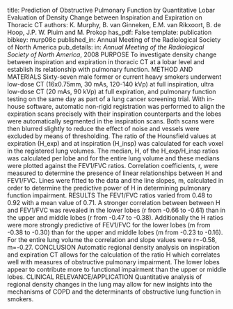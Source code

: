 title: Prediction of Obstructive Pulmonary Function by Quantitative Lobar Evaluation of Density Change between Inspiration and Expiration on Thoracic CT
authors: K. Murphy, B. van Ginneken, E.M. van Rikxoort, B. de Hoop, J.P. W. Pluim and M. Prokop
has_pdf: False
template: publication
bibkey: murp08c
published_in: Annual Meeting of the Radiological Society of North America
pub_details: in: <i>Annual Meeting of the Radiological Society of North America</i>, 2008
PURPOSE To investigate density change between inspiration and expiration in thoracic CT at a lobar level and establish its relationship with pulmonary function. METHOD AND MATERIALS Sixty-seven male former or current heavy smokers underwent low-dose CT (16x0.75mm, 30 mAs, 120-140 kVp) at full inspiration, ultra low-dose CT (20 mAs, 90 kVp) at full expiration, and pulmonary function testing on the same day as part of a lung cancer screening trial. With in-house software, automatic non-rigid registration was performed to align the expiration scans precisely with their inspiration counterparts and the lobes were automatically segmented in the inspiration scans. Both scans were then blurred slightly to reduce the effect of noise and vessels were excluded by means of thresholding. The ratio of the Hounsfield values at expiration (H_exp) and at inspiration (H_insp) was calculated for each voxel in the registered lung volumes. The median, H, of the H_exp/H_insp ratios was calculated per lobe and for the entire lung volume and these medians were plotted against the FEV1/FVC ratios. Correlation coefficients, r, were measured to determine the presence of linear relationships between H and FEV1/FVC. Lines were fitted to the data and the line slopes, m, calculated in order to determine the predictive power of H in determining pulmonary function impairment. RESULTS The FEV1/FVC ratios varied from 0.48 to 0.92 with a mean value of 0.71. A stronger correlation between between H and FEV1/FVC was revealed in the lower lobes (r from -0.66 to -0.61) than in the upper and middle lobes (r from -0.47 to -0.38). Additionally the H ratios were more strongly predictive of FEV1/FVC for the lower lobes (m from -0.38 to -0.30) than for the upper and middle lobes (m from -0.23 to -0.16). For the entire lung volume the correlation and slope values were r=-0.58, m=-0.27. CONCLUSION Automatic regional density analysis on inspiration and expiration CT allows for the calculation of the ratio H which correlates well with measures of obstructive pulmonary impairment. The lower lobes appear to contribute more to functional impairment than the upper or middle lobes. CLINICAL RELEVANCE/APPLICATION Quantitative analysis of regional density changes in the lung may allow for new insights into the mechanisms of COPD and the determinants of obstructive lung function in smokers.

